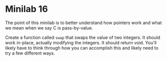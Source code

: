 # Minilab 16

The point of this minilab is to better understand
how pointers work and what we mean when we say C is
pass-by-value.

Create a function called `swap` that swaps the value of
two integers.  It should work in-place, actually modifying
the integers.  It should return void.  You'll likely
have to think through how you can accomplish this
and likely need to try a few different ways.

